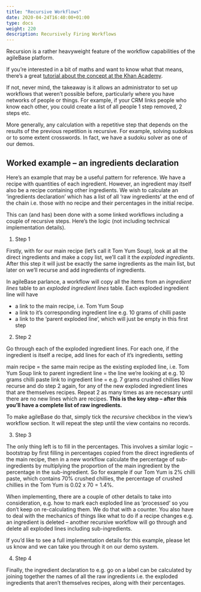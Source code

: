 ```yaml
---
title: "Recursive Workflows"
date: 2020-04-24T16:40:00+01:00
type: docs
weight: 220
description: Recursively Firing Workflows
---
```


Recursion is a rather heavyweight feature of the workflow capabilities of the agileBase platform.

If you’re interested in a bit of maths and want to know what that means, there’s a great [tutorial about the concept at the Khan Academy](https://www.khanacademy.org/computing/computer-science/algorithms/recursive-algorithms/a/recursion).

If not, never mind, the takeaway is it allows an administrator to set up workflows that weren’t possible before, particularly where you have networks of people or things. For example, if your CRM links people who know each other, you could create a list of all people 1 step removed, 2 steps etc.

More generally, any calculation with a repetitive step that depends on the results of the previous repetition is recursive. For example, solving sudokus or to some extent crosswords. In fact, we have a sudoku solver as one of our demos.

## Worked example – an ingredients declaration
Here’s an example that may be a useful pattern for reference. We have a recipe with quantities of each ingredient. However, an ingredient may itself also be a recipe containing other ingredients. We wish to calculate an ‘ingredients declaration’ which has a list of all ‘raw ingredients’ at the end of the chain i.e. those with no recipe and their percentages in the initial recipe.

This can (and has) been done with a some linked workflows including a couple of recursive steps. Here’s the logic (not including technical implementation details).

1) Step 1

Firstly, with for our main recipe (let’s call it Tom Yum Soup), look at all the direct ingredients and make a copy list, we’ll call it the _exploded ingredients_. After this step it will just be exactly the same ingredients as the main list, but later on we’ll recurse and add ingredients of ingredients.

In agileBase parlance, a workflow will copy all the items from an _ingredient lines_ table to an _exploded ingredient lines_ table. Each exploded ingredient line will have

* a link to the main recipe, i.e. Tom Yum Soup
* a link to it’s corresponding ingredient line e.g. 10 grams of chilli paste
* a link to the ‘parent exploded line’, which will just be empty in this first step

2) Step 2

Go through each of the exploded ingredient lines. For each one, if the ingredient is itself a recipe, add lines for each of it’s ingredients, setting

main recipe = the same main recipe as the existing exploded line, i.e. Tom Yum Soup
link to parent ingredient line = the line we’re looking at e.g. 10 grams chilli paste
link to ingredient line = e.g. 7 grams crushed chillies
Now recurse and do step 2 again, for any of the new exploded ingredient lines that are themselves recipes. Repeat 2 as many times as are necessary until there are no new lines which are recipes. **This is the key step – after this you’ll have a complete list of raw ingredients.**

To make agileBase do that, simply tick the _recursive_ checkbox in the view’s workflow section. It will repeat the step until the view contains no records.

3) Step 3

The only thing left is to fill in the percentages. This involves a similar logic – bootstrap by first filling in percentages copied from the direct ingredients of the main recipe, then in a new workflow calculate the percentage of sub-ingredients by multiplying the proportion of the main ingredient by the percentage in the sub-ingredient. So for example if our Tom Yum is 2% chilli paste, which contains 70% crushed chillies, the percentage of crushed chillies in the Tom Yum is 0.02 x 70 = 1.4%.

When implementing, there are a couple of other details to take into consideration, e.g. how to mark each exploded line as ‘processed’ so you don’t keep on re-calculating them. We do that with a counter. You also have to deal with the mechanics of things like what to do if a recipe changes e.g. an ingredient is deleted – another recursive workflow will go through and delete all exploded lines including sub-ingredients.

If you’d like to see a full implementation details for this example, please let us know and we can take you through it on our demo system.

4) Step 4

Finally, the ingredient declaration to e.g. go on a label can be calculated by joining together the names of all the raw ingredients i.e. the exploded ingredients that aren’t themselves recipes, along with their percentages.



